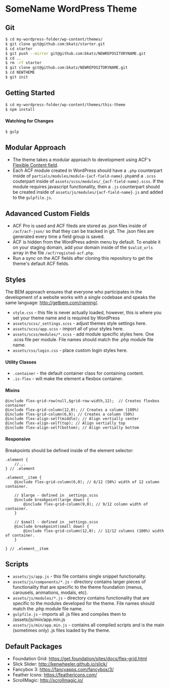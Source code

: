 # SomeName WordPress Theme
## Git
```bash
$ cd my-wordpress-folder/wp-content/themes/
$ git clone git@github.com:bkatz/starter.git
$ cd starter
$ git push --mirror git@github.com:bkatz/NEWREPOSITORYNAME.git
$ cd ..
$ rm -rf starter
$ git clone git@github.com:bkatz/NEWREPOSITORYNAME.git
$ cd NEWTHEME
$ git init
```

## Getting Started
```bash
$ cd my-wordpress-folder/wp-content/themes/this-theme
$ npm install
```

#### Watching for Changes
```bash
$ gulp
```

## Modular Approach
* The theme takes a modular approach to development using ACF's [Flexible Content field](https://www.advancedcustomfields.com/resources/flexible-content/).
* Each ACF module created in WordPress should have a `.php` counterpart inside of `partials/modules/module-{acf-field-name}.php`and a `.scss` couterpart inside of `assets/scss/modules/_{acf-field-name}.scss`. If the module requires javascript functionality, then a `.js` counterpart should be created inside of `assets/js/modules/{acf-field-name}.js` and added to the `gulpfile.js`.

## Adavanced Custom Fields
* ACF Pro is used and ACF fileds are stored as .json files inside of `/acf/acf-json/` so that they can be tracked in git. The .json files are generated every time a field group is saved.
* ACF is hidden from the WordPress admin menu by default. To enable it on your staging domain, add your domain inside of the `$valid_urls` array in the file `/acf/registed-acf.php`.
* Run a sync on the ACF fields after cloning this repository to get the theme's default ACF fields.

## Styles
The BEM approach ensures that everyone who participates in the development of a website works with a single codebase and speaks the same language: http://getbem.com/naming/.

* `style.css` - this file is never actually loaded, however, this is where you set your theme name and is required by WordPress
* `assets/scss/_settings.scss` - adjust themes style settings here.
* `assets/scss/app.scss` - import all of your styles here.
* `assets/scss/modules/*.scss` - add module specific styles here. One .scss file per module. File names should match the .php module file name.
* `assets/css/login.css` - place custom login styles here.

#### Utility Classes
* `.container` - the default container class for containing content.
* `.is-flex` - will make the element a flexbox container.

#### Mixins
```
@include flex-grid-row(null,$grid-row-width,12);  // Creates flexbox container
@include flex-grid-column(12,0); // Creates a column (100%)
@include flex-grid-column(6,0); // Creates a column (50%)
@include flex-align-self(middle); // Align vertially center
@include flex-align-self(top); // Align vertially top
@include flex-align-self(bottom); // Align vertially bottom
```

#### Responsive
Breakpoints should be defined inside of the element selector:
```
.element {
    //...
} // .element

.element__item {
	@include flex-grid-column(6,0); // 6/12 (50%) width of 12 column container.

	// $large - defined in _settings.scss
	@include breakpoint(large down) {
		@include flex-grid-column(9,0); // 9/12 column width of container.
	}

	// $small - defined in _settings.scss
	@include breakpoint(small down) {
		@include flex-grid-column(12,0); // 12/12 columns (100%) width of container.
	}

} // .element__item
```
## Scripts
* `assets/js/app.js` - this file contains single snippet functionality.
* `assets/js/components/*.js` - directory contains larger pieces of functionality that are specific to the theme foundation (menus, carousels, animations, modals, etc).
* `assets/js/modules/*.js` - directory contains functionality that are specific to the modules developed for the theme. File names should match the .php module file name.
* `gulpfile.js` - imports all .js files and compiles them to /assets/js/min/app.min.js
* `assets/js/min/app.min.js` - contains all compiled scripts and is the main (sometimes only) .js files loaded by the theme.


## Default Packages
* Foundation Grid: https://get.foundation/sites/docs/flex-grid.html
* Slick Slider: http://kenwheeler.github.io/slick/
* Fancybox 3: https://fancyapps.com/fancybox/3/
* Feather Icons: https://feathericons.com/
* ScrollMagic: http://scrollmagic.io/